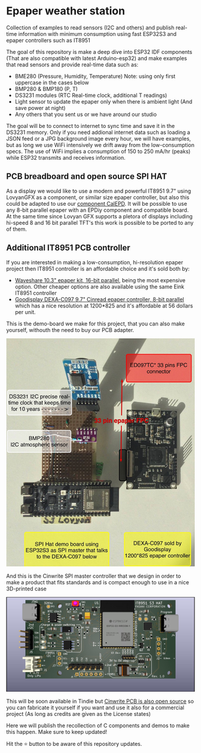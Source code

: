 # Epaper weather station
Collection of examples to read sensors (I2C and others) and publish real-time information with minimum consumption using fast ESP32S3 and epaper controllers such as IT8951

The goal of this repository is make a deep dive into ESP32 IDF components (That are also compatible with latest Arduino-esp32) and make examples that read sensors and provide real-time data such as: 

- BME280 (Pressure, Humidity, Temperature) Note: using only first uppercase in the cases below
- BMP280 & BMP180 (P, T)
- DS3231 modules (RTC Real-time clock, additional T readings)
- Light sensor to update the epaper only when there is ambient light (And save power at night)
- Any others that you sent us or we have around our studio

The goal will be to connect to internet to sync time and save it in the DS3231 memory. Only if you need addional internet data such as loading a JSON feed or a JPG background image every hour, we will have examples, but as long we use WiFi intensively we drift away from the low-consumption specs. The use of WiFi implies a consumption of 150 to 250 mA/hr (peaks) while ESP32 transmits and receives information. 

## PCB breadboard and open source SPI HAT

As a display we would like to use a modern and powerful IT8951 9.7" using LovyanGFX as a component, or similar size epaper controller, but also this could be adapted to use our [component CalEPD](https://github.com/martinberlin/CalEPD).
It will be possible to use any 8-bit parallel epaper with an EPDiy component and compatible board.
At the same time since Lovyan GFX supports a pletora of displays including hi-speed 8 and 16 bit parallel TFT's this work is possible to be ported to any of them. 

## Additional IT8951 PCB controller

If you are interested in making a low-consumption, hi-resolution epaper project then IT8951 controller is an affordable choice and it's sold both by:

- [Waveshare 10.3" epaper kit, 16-bit parallel](https://www.waveshare.com/product/displays/e-paper/epaper-1/10.3inch-e-paper-hat.htm), being the most expensive option. Other cheaper options are also available using the same Eink IT8951 controller
- [Goodisplay DEXA-C097 9.7" Cinread epaper controller, 8-bit parallel](https://www.good-display.com/product/425.html) which has a nice resolution at 1200*825 and it's affordable at 56 dollars per unit.

This is the demo-board we make for this project, that you can also make yourself, withouth the need to buy our PCB adapter.

![Cinwrite test board](assets/s3-hat-dexa-it8951-pcb.jpg)

And this is the Cinwrite SPI master controller that we design in order to make a product that fits standards and is compact enough to use in a nice 3D-printed case

![Cinwrite](https://github.com/martinberlin/H-cinread-it8951/raw/main/components/assets/IT8951-HAT-Front.jpg)

This will be soon available in Tindie but [Cinwrite PCB is also open source](https://github.com/martinberlin/H-cinread-it8951) so you can fabricate it yourself if you want and use it also for a commercial project (As long as credits are given as the License states)

Here we will publish the recollection of C components and demos to make this happen. Make sure to keep updated!

Hit the ⭐ button to be aware of this repository updates.